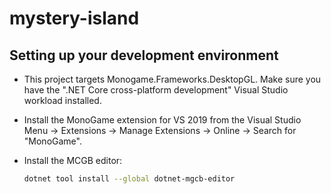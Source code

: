 # mystery-island


## Setting up your development environment

* This project targets Monogame.Frameworks.DesktopGL. Make sure you have the ".NET Core cross-platform development" Visual Studio workload installed.
* Install the MonoGame extension for VS 2019 from the Visual Studio Menu -> Extensions -> Manage Extensions -> Online -> Search for "MonoGame".
* Install the MCGB editor:

    ```sh
    dotnet tool install --global dotnet-mgcb-editor
    ```

